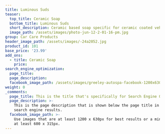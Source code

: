 ```yaml
---
title: Luminous Suds
teaser:
  top_title: Ceramic Soap
  bottom_title: Luminous Suds
  short_description: Ceramic based soap specific for ceramic coated vehicles
  image_path: /assets/images/photo-jun-12-2-01-16-pm.jpg
group: Car Care Products
header_image_path: /assets/images/-24a2052.jpg
product_id: 101
base_price: '23.99'
add_ons:
  - title: Ceramic Soap
    price:
search_engine_optimization:
  page_title:
  page_description:
  facebook_image_path: /assets/images/greeley-autospa-facebook-1200x630.png
weight: 0
_comments:
  page_title: This is the title that's specifically for Search Engine Optimization.
  page_description: >-
    This is the page description that is shown below the page title in the
    search engine results.
  facebook_image_path: >-
    Use images that are at least 1200 x 630px for best results or a minimum of
    at least 600 x 315px.
---
```


